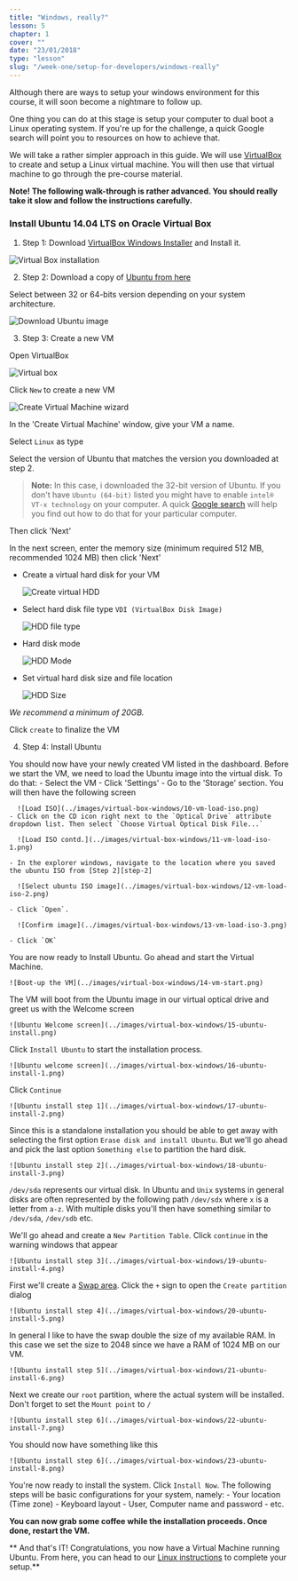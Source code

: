 ```yaml
---
title: "Windows, really?"
lesson: 5
chapter: 1
cover: ""
date: "23/01/2018"
type: "lesson"
slug: "/week-one/setup-for-developers/windows-really"
---
```


Although there are ways to setup your windows environment for this course, it will soon become a nightmare to follow up.

One thing you can do at this stage is setup your computer to dual boot a Linux operating system. If you're up for the challenge, a quick Google search will point you to resources on how to achieve that.

We will take a rather simpler approach in this guide. We will use [VirtualBox](https://www.virtualbox.org/) to create and setup a Linux virtual machine. You will then use that virtual machine to go through the pre-course material.

**Note! The following walk-through is rather advanced. You should really take it slow and follow the instructions carefully.**

### Install Ubuntu 14.04 LTS on Oracle Virtual Box

1. Step 1: Download [VirtualBox Windows Installer][vbox-win-install] and Install it.

  ![Virtual Box installation](../images/virtual-box-windows/01-vb-install.png)

2. Step 2: Download a copy of [Ubuntu from here][ubuntu-download]

  Select between 32 or 64-bits version depending on your system architecture.

  ![Download Ubuntu image](../images/virtual-box-windows/02-download-ubuntu.png)

3. Step 3: Create a new VM

  Open VirtualBox

  ![Virtual box](../images/virtual-box-windows/03-new-vm-wizard.png)

  Click `New` to create a new VM

  ![Create Virtual Machine wizard](../images/virtual-box-windows/04-vm-name.png)

  In the 'Create Virtual Machine' window, give your VM a name.

  Select `Linux` as type

  Select the version of Ubuntu that matches the version you downloaded at step 2.

  > **Note:** In this case, i downloaded the 32-bit version of Ubuntu. If you don't have `Ubuntu (64-bit)` listed you might have to enable `intel® VT-x technology` on your computer. A quick [Google search][vt-xsearch] will help you find out how to do that for your particular computer.

  Then click 'Next'

  In the next screen, enter the memory size (minimum required 512 MB, recommended 1024 MB) then click 'Next'

  - Create a virtual hard disk for your VM

    ![Create virtual HDD](../images/virtual-box-windows/06-vm-create-hdd.png)

  - Select hard disk file type `VDI (VirtualBox Disk Image)`

    ![HDD file type](../images/virtual-box-windows/07-vm-hdd-type.png)

  - Hard disk mode

    ![HDD Mode](../images/virtual-box-windows/08-vm-storage-mode.png)

  - Set virtual hard disk size and file location

    ![HDD Size](../images/virtual-box-windows/09-vm-hdd-size.png)

  *We recommend a minimum of 20GB.*

  Click `create` to finalize the VM

4. Step 4: Install Ubuntu

  You should now have your newly created VM listed in the dashboard. Before we start the VM, we need to load the Ubuntu image into the virtual disk. To do that:
    - Select the VM
    - Click 'Settings'
    - Go to the 'Storage' section. You will then have the following screen

      ![Load ISO](../images/virtual-box-windows/10-vm-load-iso.png)
    - Click on the CD icon right next to the `Optical Drive` attribute dropdown list. Then select `Choose Virtual Optical Disk File...`

      ![Load ISO contd.](../images/virtual-box-windows/11-vm-load-iso-1.png)

    - In the explorer windows, navigate to the location where you saved the ubuntu ISO from [Step 2][step-2]

      ![Select ubuntu ISO image](../images/virtual-box-windows/12-vm-load-iso-2.png)

    - Click `Open`.

      ![Confirm image](../images/virtual-box-windows/13-vm-load-iso-3.png)

    - Click `OK`

  You are now ready to Install Ubuntu. Go ahead and start the Virtual Machine.

    ![Boot-up the VM](../images/virtual-box-windows/14-vm-start.png)

  The VM will boot from the Ubuntu image in our virtual optical drive and greet us with the Welcome screen

    ![Ubuntu Welcome screen](../images/virtual-box-windows/15-ubuntu-install.png)

  Click `Install Ubuntu` to start the installation process.

    ![Ubuntu welcome screen](../images/virtual-box-windows/16-ubuntu-install-1.png)

  Click `Continue`

    ![Ubuntu install step 1](../images/virtual-box-windows/17-ubuntu-install-2.png)

  Since this is a standalone installation you should be able to get away with selecting the first option `Erase disk and install Ubuntu`. But we'll go ahead and pick the last option `Something else` to partition the hard disk.

    ![Ubuntu install step 2](../images/virtual-box-windows/18-ubuntu-install-3.png)

  `/dev/sda` represents our virtual disk. In Ubuntu and `Unix` systems in general disks are often represented by the following path `/dev/sdx` where `x` is a letter from `a-z`. With multiple disks you'll then have something similar to `/dev/sda`, `/dev/sdb` etc.

  We'll go ahead and create a `New Partition Table`. Click `continue` in the warning windows that appear

    ![Ubuntu install step 3](../images/virtual-box-windows/19-ubuntu-install-4.png)

  First we'll create a [Swap area][what-is-swap]. Click the `+` sign to open the `Create partition` dialog

    ![Ubuntu install step 4](../images/virtual-box-windows/20-ubuntu-install-5.png)

  In general I like to have the swap double the size of my available RAM. In this case we set the size to 2048 since we have a RAM of 1024 MB on our VM.

    ![Ubuntu install step 5](../images/virtual-box-windows/21-ubuntu-install-6.png)

  Next we create our `root` partition, where the actual system will be installed. Don't forget to set the `Mount point` to `/`

    ![Ubuntu install step 6](../images/virtual-box-windows/22-ubuntu-install-7.png)

  You should now have something like this

    ![Ubuntu install step 6](../images/virtual-box-windows/23-ubuntu-install-8.png)

  You're now ready to install the system. Click `Install Now`. The following steps will be basic configurations for your system, namely:
    - Your location (Time zone)
    - Keyboard layout
    - User, Computer name and password
    - etc.


  **You can now grab some coffee while the installation proceeds. Once done, restart the VM.**


 ** And that's IT! Congratulations, you now have a Virtual Machine running Ubuntu. From here, you can head to our [Linux instructions](/linux.md) to complete your setup.**



[vbox-win-install]: https://www.virtualbox.org/wiki/Downloads
[ubuntu-download]: http://www.ubuntu.com/download/desktop
[vt-xsearch]: https://www.google.com/search?q=enable+intel%C2%AE+virtualization+technology
[what-is-swap]: http://askubuntu.com/questions/508870/what-is-a-swap-area
